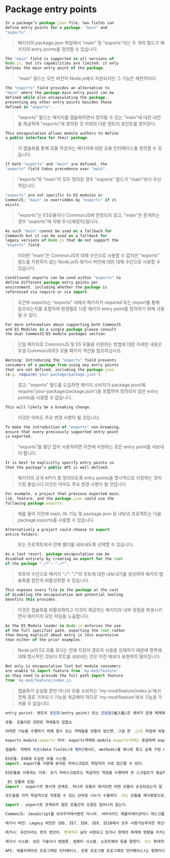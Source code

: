 # Package entry points

```jsx
In a package’s package.json file, two fields can 
define entry points for a package: "main" and 
"exports".
```

> 패키지의 package.json 파일에서 "main" 및 "exports"라는 두 개의 필드가 패키지의 entry points을 정의할 수 있습니다.
> 

```jsx
The "main" field is supported in all versions of 
Node.js, but its capabilities are limited: it only 
defines the main entry point of the package.
```

> "main" 필드는 모든 버전의 Node.js에서 지원되지만 그 기능은 제한적이다.
> 

```jsx
The "exports" field provides an alternative to 
"main" where the package main entry point can be 
defined while also encapsulating the package, 
preventing any other entry points besides those 
defined in "exports".
```

> "exports" 필드는 패키지를 캡슐화하면서 정의될 수 있는 "main"에 대한 대안을 제공하여 "exports"에 정의된 것 이외의 다른 엔트리 포인트를 방지한다.
> 

```jsx
This encapsulation allows module authors to define 
a public interface for their package.
```

> 이 캡슐화를 통해 모듈 작성자는 패키지에 대한 공용 인터페이스를 정의할 수 있습니다.
> 

```jsx
If both "exports" and "main" are defined, the 
"exports" field takes precedence over "main".
```

> "exports"와 "main"이 모두 정의된 경우 "exports" 필드가 "main"보다 우선적입니다.
> 

```jsx
"exports" are not specific to ES modules or 
CommonJS; "main" is overridden by "exports" if it 
exists.
```

> "exports"는 ES모듈이나 CommonJS에 한정되지 않고, "main"은 존재하는 경우 "exports"에 의해 무시(재정의)됩니다.
> 

```jsx
As such "main" cannot be used as a fallback for 
CommonJS but it can be used as a fallback for 
legacy versions of Node.js that do not support the
"exports" field.
```

> 이러한 "main"은 CommonJS의 대체 수단으로 사용할 수 없지만 "exports" 필드를 지원하지 않는 Node.js의 레거시 버전에 대한 대체 수단으로 사용할 수 있습니다.
> 

```jsx
Conditional exports can be used within "exports" to 
define different package entry points per 
environment, including whether the package is 
referenced via require or via import.
```

> 조건부 exports는 "exports" 내에서 패키지가 required 또는 import를 통해 참조되는지를 포함하여 환경별로 다른 패키지 entry point를 정의하기 위해 사용될 수 있다.
> 

```jsx
For more information about supporting both CommonJS 
and ES Modules in a single package please consult 
the dual CommonJS/ES module packages section.
```

> 단일 패키지로 CommonJS 및 ES 모듈을 지원하는 방법에 대한 자세한 내용은 듀얼 CommonJS/ES 모듈 패키지 섹션을 참조하십시오.
> 

```jsx
Warning: Introducing the "exports" field prevents 
consumers of a package from using any entry points 
that are not defined, including the package.json 
(e.g. require('your-package/package.json').
```

> 경고: "exports" 필드를 도입하면 패키지 소비자가 package.json(예: require('your-package/package.json')을 포함하여 정의되지 않은 entry points을 사용할 수 없습니다.
> 

```jsx
This will likely be a breaking change.
```

> 이것은 아마도 주요 변경 사항이 될 것입니다.
> 

```jsx
To make the introduction of "exports" non-breaking, 
ensure that every previously supported entry point 
is exported.
```

> "exports"를 중단 없이 사용하려면 이전에 지원되는 모든 entry point를 내보내야 합니다.
> 

```jsx
It is best to explicitly specify entry points so 
that the package’s public API is well-defined.
```

> 패키지의 공개 API가 잘 정의되도록 entry points을 명시적으로 지정하는 것이 가장 좋습니다.이것은 아마도 주요 변경 사항이 될 것입니다.
> 

```jsx
For example, a project that previous exported main, 
lib, feature, and the package.json could use the 
following package.exports:
```

> 예를 들어 이전에 main, lib 기능 및 package.json 등 내보낸 프로젝트는 다음 package.exports를 사용할 수 있습니다.
> 

```jsx
Alternatively a project could choose to export 
entire folders:
```

> 또는 프로젝트에서 전체 폴더를 내보내도록 선택할 수 있습니다.
> 

```jsx
As a last resort, package encapsulation can be 
disabled entirely by creating an export for the root 
of the package "./*": "./*".
```

> 최후의 수단으로 패키지 "./*": "./*"의 루트에 대한 내보내기를 생성하여 패키지 캡슐화를 완전히 비활성화할 수 있습니다.
> 

```jsx
This exposes every file in the package at the cost 
of disabling the encapsulation and potential tooling
benefits this provides.
```

> 이것은 캡슐화를 비활성화하고 이것이 제공하는 패키지의 내부 장점을 희생시키면서 패키지의 모든 파일을 노출합니다.
> 

```jsx
As the ES Module loader in Node.js enforces the use 
of the full specifier path, exporting the root rather
than being explicit about entry is less expressive 
than either of the prior examples.
```

> Node.js의 ES 모듈 로더는 전체 지정자 경로의 사용을 강제하기 때문에 항목에 대해 명시적인 것보다 루트를 내보내는 것은 이전 예보다 표현력이 떨어집니다.
> 

```jsx
Not only is encapsulation lost but module consumers 
are unable to import feature from 'my-mod/feature' 
as they need to provide the full path import feature 
from 'my-mod/feature/index.js.
```

> 캡슐화가 손실될 뿐만 아니라 모듈 소비자는 'my-mod/feature/index.js'에서 전체 경로 가져오기 기능을 제공해야 하므로 'my-mod/feature'에서 기능을 가져올 수 없습니다.
> 

```jsx
entry porint: 엔트리 포인트(entry point) 또는 진입점(進入點)은 제어가 운영 체제에서 컴퓨터 프로그램으로 이동하는 것을 말하며, 프로세서는 프로그램이나 코드에 진입해서 실행을 시작한다. 

모듈: 모듈이란 관련된 객체들의 집합소.

어떠한 기능을 수행하기 위해 함수 또는 객체들을 만들어 놨으면, 그걸 한 .js의 파일에 써놓기엔 가독성이나 유지보수가 좋지 않아서 관련 함수 또는 객체들을 .js파일별로 따로 모아놓은것들을 모듈이라고 생각하면 된다.

exports module.exports 차이: exports객체와 module.exports객체는 동일하며 exports 가 module.exports객체를 call by reference 방식으로 바라보고 있으며, 최종적으로 리턴값은 module.exports 라는 것이다.

캡슐화: 객체의 속성(data fields)과 행위(메서드, methods)를 하나로 묶고 실제 구현 내용 일부를 내부에 감추어 은닉한다. 내부에 감추는 방법으로는 언어적 측면에서 접근지정자를 두어 은닉의 정도를 기술하여 구현한다. 은닉의 정도를 접근지정자로 기술하고 해당 영역에 들어가는 속성이나 메서드를 제한하면 된다. 접근지정자에 의해 제한된 멤버들은 컴파일러에 의해 판단된다.

ES모듈: ES6에 도입된 모듈 시스템.
import, export를 사용해 분리된 자바스크립트 파일끼리 서로 접근할 수 있다.

ES모듈을 사용하는 이유: 초기 자바스크립트는 독립적인 작업을 수행하며 큰 스크립트가 필요하지 않았다. jQuery가 생겨나고 어플리케이션의 규모가 커지면서 script파일을 나누기 시작했고, 파일간의 변수, 함수 등을 전달하고 받는 방법이 필요했다.

 ES 모듈화 장점: 
import - export의 명시적 관계로, 하나의 모듈이 제거되면 어떤 모듈이 손상되었는지 알 수 있다. 즉, 의존성 파악에 용이하다.(A가 import B를 하고 있을 때, B가 사라지거나 오류가 생기면 not found B 에러가 뜨는 등)

코드들을 각각 독립적으로 작동할 수 있는 단위로 나누기 수월하다. 이는 모듈을 재사용함으로써 다양한 종류의 어플리케이션을 만들 수도 있다.

import - export로 관계되지 않은 모듈간의 오염은 일어나지 않는다.

CommonJS: JavaScript를 브라우저에서뿐만 아니라, 서버사이드 애플리케이션이나 데스크톱 애플리케이션에서도 사용하려고 조직한 자발적 워킹 그룹이다. CommonJS의 'Common'은 JavaScript를 브라우저에서만 사용하는 언어가 아닌 일반적인 범용 언어로 사용할 수 있도록 하겠다는 의지를 나타내고 있는 것이라고 이해할 수 있다.

레거시 버전: Legacy 버전은 IE6, IE7, IE8, IE9, IE10에서 모두 사용가능하지만 최신판은 아닌 것이다. 만약 플러그인을 사용하는 홈페이지가 접속 연령대가 다양하여 예전 브라우저도 지원을 해야 한다면 Legacy버전을 쓸 수밖에 없다.

레거시: 유산이라는 뜻의 영단어. 현재까지 남아 사용되고 있거나 현재의 체계에 영향을 미치는 과거의 체계를 뜻한다. 가족이나 혈통이 남긴 유산이란 뜻으로도 많이 쓰인다

레거시 시스템: 낡은 기술이나 방법론, 컴퓨터 시스템, 소프트웨어 등을 말한다. 이는 현대까지도 남아 쓰이는 기술을 부르는 말일 수도 있지만, 더 이상 쓰이지 않더라도 현대의 기술에 영향을 주는 경우도 포함한다.

API: 애플리케이션 프로그래밍 인터페이스, 응용 프로그램 프로그래밍 인터페이스)는 컴퓨터나 컴퓨터 프로그램 사이의 연결이다. 일종의 소프트웨어 인터페이스이며 다른 종류의 소프트웨어에 서비스를 제공한다.
```
